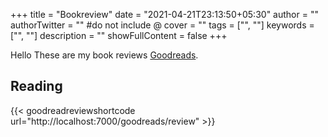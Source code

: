 +++
title = "Bookreview"
date = "2021-04-21T23:13:50+05:30"
author = ""
authorTwitter = "" #do not include @
cover = ""
tags = ["", ""]
keywords = ["", ""]
description = ""
showFullContent = false
+++


Hello
These are my book reviews [Goodreads](https://www.goodreads.com/user/show/90566917-sulagna-moitra). 


## Reading
{{< goodreadreviewshortcode url="http://localhost:7000/goodreads/review" >}}
